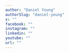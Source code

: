 ```yaml
---
author: "Daniel Young"
authorSlug: "daniel-young"
x: ""
facebook: ""
instagram: ""
linkedin: ""
youtube: ""
url: ""
---
```

